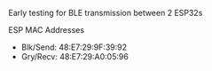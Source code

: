 Early testing for BLE transmission between 2 ESP32s

ESP MAC Addresses

- Blk/Send: 48:E7:29:9F:39:92
- Gry/Recv: 48:E7:29:A0:05:96
